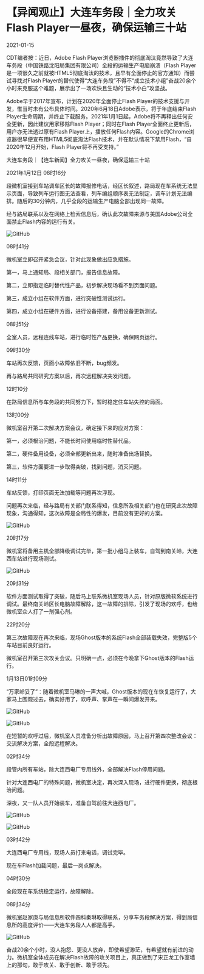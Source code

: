 # 【异闻观止】大连车务段｜全力攻关Flash Player一昼夜，确保运输三十站

2021-01-15

CDT编者按：近日，Adobe Flash Player浏览器插件的彻底淘汰竟然导致了大连车务段（中国铁路沈阳局集团有限公司）全段的运输生产电脑崩溃（Flash Player是一项很久之前就被HTML5彻底淘汰的技术，且早有全面停止的官方通知）而尝试寻找对Flash Player的替代使得“大连车务段”不得不“成立技术小组”奋战20余个小时来克服这个难题，展示出了一场欢快且生动的“技术小白”攻坚战。



Adobe早于2017年宣布，计划在2020年全面停止Flash Player的技术支援与开发，惟当时未有公布具体时间。2020年6月18日Adobe表示，将于年底结束Flash Player生命周期，并终止下载服务。2021年1月1日起，Adobe将不再释出任何安全更新，因此建议用家移除Flash Player；同时在Flash Player全面终止更新后，用户亦无法透过原有Flash Player上，播放任何Flash内容。Google的Chrome浏览器很早便宣布用HTML5彻底淘汰Flash技术，并在默认情况下禁用Flash，“自2020年12月开始，Flash Player将不再受支持。”



大连车务段｜【连车新闻】全力攻关一昼夜，确保运输三十站

2021年1月12日 08时16分

段微机室接到车站调车区长的故障报修电话，经区长叙述，路局现在车系统无法显示页面，导致列车运行图无法查看，列车编组顺序表无法制定，调车计划无法编排。随后的30分钟内，几乎全段的运输生产电脑全部出现同一故障。

经与路局联系以及在网络上检索信息后，确认此次故障来源与美国Adobe公司全面禁止Flash内容的运行有关。

![GitHub](https://mmbiz.qpic.cn/mmbiz_jpg/WsickT6eicN7VC7VM7YWtCh4IibKRkENZYzMn1rudWibf8QicpmCVJkShADl2NcHsic6AHAAmz4Ot7aK4mfQavCYm80g/640)

08时41分

微机室立即召开紧急会议，针对此现象做出应急措施。

第一，马上通知局、段相关部门，报告信息故障。

第二，立即指定临时替代性产品，初步解决现场看不到页面问题。

第三，成立小组在软件方面，进行突破性测试运行。

第四，成立小组在硬件方面，进行设备搭建，备用设备更新测试。

08时51分

全室人员，远程连线车站，进行临时性产品更换，确保网页运行。

09时30分

车站再次反馈，页面小故障依旧不断，bug频发。

再与路局共同研究方案以后，再次远程解决突发问题。

12时10分

在路局信息所与车务段的共同努力下，暂时稳定住车站失控的局面。

13时00分

微机室召开第二次解决方案会议，确定接下来的应对方案：

第一，必须根治问题，不能长时间使用临时性替代品。

第二，硬件备用设备，必须全部更新出来，随时准备出场替换。

第三，软件方面要进一步取得突破，找到问题，消灭问题。

14时11分

车站反馈，打印页面无法加载等问题再次浮现。

问题再次来临，经与路局有关部门联系得知，信息所及相关部门也在研究此次故障现象，沟通得知，这次故障是全局性的爆发，目前没有更好的方案。

![GitHub](https://mmbiz.qpic.cn/mmbiz_jpg/WsickT6eicN7VC7VM7YWtCh4IibKRkENZYz9vXBcibIIhjPY4R1icJBpIsTrVXbBIPUM3lD2nGq9VMJONUdnP3otLgg/640)

20时17分

微机室将备用主机全部降级调试完毕，第一批小组马上装车，自驾到南关岭，大连西车站进行现场测试。

![GitHub](https://mmbiz.qpic.cn/mmbiz_jpg/WsickT6eicN7VC7VM7YWtCh4IibKRkENZYzvmn8fauH8pgjcVhrrmmlCXr2u4qfC1hbMmELvOhjL8gy04Ric6m2mmw/640)

20时31分

软件方面测试取得了突破，随后马上联系微机室现场人员，针对原版微软系统进行调试。最终南关岭区长电脑故障解除，这一故障的排除，引发了现场的欢呼，也给微机室众人打了一剂强心剂。

22时20分

第三次故障现在再次来临，现场Ghost版本的系统Flash全部装载失效，完整版5个车站目前良好运行。

微机室召开第三次攻关会议。只明确一点，必须在今晚拿下Ghost版本的Flash运行。

1月13日01时09分

“万家岭妥了”：随着微机室马琳的一声大喊，Ghost版本的现在车恢复运行了，大家马上围观过去，确实好用了，欢呼声、掌声在一瞬间爆发开来。

![GitHub](https://mmbiz.qpic.cn/mmbiz_jpg/WsickT6eicN7VC7VM7YWtCh4IibKRkENZYzpWnM6LhoqwEXDqx5bSYJ44oINB20Q6wibPBQXnSwhKNdzwiahhicyRUcg/640)

![GitHub](https://mmbiz.qpic.cn/mmbiz_jpg/WsickT6eicN7VC7VM7YWtCh4IibKRkENZYz3c3gbHpicBUXKIxhcIUP3KuVibCDNLymiallpdeljenLb7XkQAZw3ySKQ/640)

在短暂的欢呼过后，微机室人员准备分析出故障原因，马上召开第四次整改会议：交流解决方案，全段远程解决。

02时34分

段管内所有车站，除大连西电厂专用线外，全部解决Flash停用问题。

针对大连西电厂的特殊问题，微机室决定，再次深入现场，进行硬件更换，彻底根治问题。

深夜，又一队人员开始装车，准备自驾前往大连西电厂。

![GitHub](https://mmbiz.qpic.cn/mmbiz_jpg/WsickT6eicN7VC7VM7YWtCh4IibKRkENZYzBdNRnYvdibvia1CjljflYKgXyNzzggzD5s1XyDPNhpta2XYk8ib8AyImw/640)

![GitHub](https://mmbiz.qpic.cn/mmbiz_jpg/WsickT6eicN7VC7VM7YWtCh4IibKRkENZYzticdAnOetXIWIvCiaBn7eVHzeYG0iaKwH3YS2OHXwnZnd3IIZiazQzgmIg/640)

03时42分

大连西电厂专用线，现场人员打来电话，调试完毕。

现在车Flash加载问题，最后一岗点解决。

04时30分

全段现在车系统稳定运行，故障解除。

08时34分

微机室赵家庚与局信息所软件四科秦琳取得联系，分享车务段解决方案，得到局信息所的高度评价——大连车务段人人都是高手。

![GitHub](https://mmbiz.qpic.cn/mmbiz_jpg/WsickT6eicN7VC7VM7YWtCh4IibKRkENZYzdKW1vjNfLOQ78TeS3pa19uFDKrX7470icSSJAq5knFtxNtcsibAicAooA/640)

奋战20余个小时，没人抱怨、更没人放弃，即使希望渺茫，有希望就有前进的动力。微机室全体成员在解决Flash故障的攻关项目上，真正做到了宋正龙工作室墙上的那句，敢于攻关、敢于创新、敢于领先。

